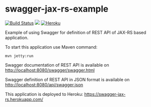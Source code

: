 # swagger-jax-rs-example

[![Build Status](https://travis-ci.org/peneksglazami/swagger-jax-rs-example.svg?branch=master)](https://travis-ci.org/peneksglazami/swagger-jax-rs-example)
[![](https://img.shields.io/badge/License-Apache%202-blue.svg)](LICENSE)
[![Heroku](http://heroku-badge.herokuapp.com/?app=swagger-jax-rs&style=flat)](https://swagger-jax-rs.herokuapp.com/)

Example of using Swagger for definition of REST API of JAX-RS based application.

To start this application use Maven command:

    mvn jetty:run

Swagger documentation of REST API is available on [http://localhost:8080/swagger/swagger.html](http://localhost:8080/swagger/swagger.html)

Swagger definition of REST API in JSON format is available on [http://localhost:8080/api/swagger.json](http://localhost:8080/api/swagger.json)

This application is deployed to Heroku: https://swagger-jax-rs.herokuapp.com/
